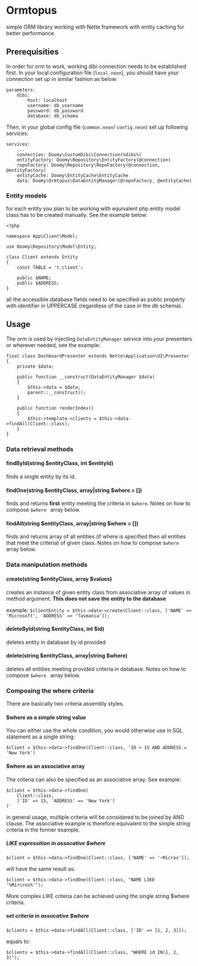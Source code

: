 # Ormtopus
simple ORM library working with Nette framework with entity caching for better performance.

## Prerequisities
In order for orm to work, working dibi connection needs to be established first. In your local configuration file (`local.neon`), you should have your connection set up in similar fashion as below:

```
parameters:
    dibi:
        host: localhost
        username: db_username
        password: db_password
        database: db_schema
```

Then, in your global config file (`common.neon`/ `config.neon`) set up following services:

```
services:
	...
	connection: Doomy\CustomDibi\Connection(%dibi%)
	entityFactory: Doomy\Repository\EntityFactory(@connection)
	repoFactory: Doomy\Repository\RepoFactory(@connection, @entityFactory)
	entityCache: Doomy\EntityCache\EntityCache
	data: Doomy\Ormtopus\DataEntityManager(@repoFactory, @entityCache)
```

### Entity models

for each entity you plan to be working with equivalent php entity model class has to be created manually. See the example below:
```
<?php

namespace App\Client\Model;

use Doomy\Repository\Model\Entity;

class Client extends Entity
{
    const TABLE = 't_client';

    public $NAME;
	public $ADDRESS;
}
```

all the accessible database fields need to be specified as public property with identifier in UPPERCASE (regardless of the case in the db schema).

## Usage
The orm is used by injecting `DataEntityManager` service into your presenters or wherever needed, see the example:

```
final class DashboardPresenter extends Nette\Application\UI\Presenter
{
    private $data;

    public function __construct(DataEntityManager $data)
    {
        $this->data = $data;
        parent::__construct();
    }

    public function renderIndex()
    {
        $this->template->clients = $this->data->findAll(Client::class);
    }
}
```

### Data retrieval methods

#### findById(string $entityClass, int $entityId)
finds a single entity by its id.

#### findOne(string $entityClass, array|string $where = [])
finds and returns **first** entity meeting the criteria in `$where`. Notes on how to compose `$where ` array below.

#### findAll(string $entityClass, array|string $where = [])
finds and returns array of all entities (if where is specified then all entities that meet the criteria) of given class. Notes on how to compose `$where ` array below.

### Data manipulation methods

#### create(string $entityClass, array $values)
creates an instance of given entity class from associative array of values in method argument. **This does not save the entity to the database**

example:  `$clientEntity = $this->data->create(Client::class, ['NAME' => 'Microsoft', 'ADDRESS' => 'Tasmania']);`

#### deleteById(string $entityClass, int $id)
deletes entity in database by id provided

#### delete(string $entityClass, array|string $where)
deletes all entities meeting provided criteria in database. Notes on how to compose `$where ` array below.

### Composing the where criteria

There are basically two criteria assembly styles.

#### $where as a simple string value
You can either use the whole condition, you would otherwise use in SQL statement as a single string:

`$client = $this->data->findOne(Client::class, 'ID > 15 AND ADDRESS = 'New York')`

#### $where as an associative array
The criteria can also be specified as an associative array. See example:

```
$client = $this->data->findOne(
	Client::class, 
	['ID' => 15, 'ADDRESS' == 'New York']
)`
```
in general usage, multiple criteria will be considered to be joined by AND clause. The associative example is therefore equivalent to the simple string criteria in the former example.

##### LIKE expressition in assocative $where
`$client = $this->data->findOne(Client::class, ['NAME' => '~Micros']);`

will have the same result as:

`$client = $this->data->findOne(Client::class, "NAME LIKE '%Mircros%'");`

More complex LIKE criteria can be achieved using the single string $where criteria.

##### set criteria in assocative $where
`$clients = $this->data->findAll(Client::class, ['ID' => [1, 2, 3]]);`

equals to:

`$clients = $this->data->findAll(Client::class, "WHERE id IN(1, 2, 3)");`



